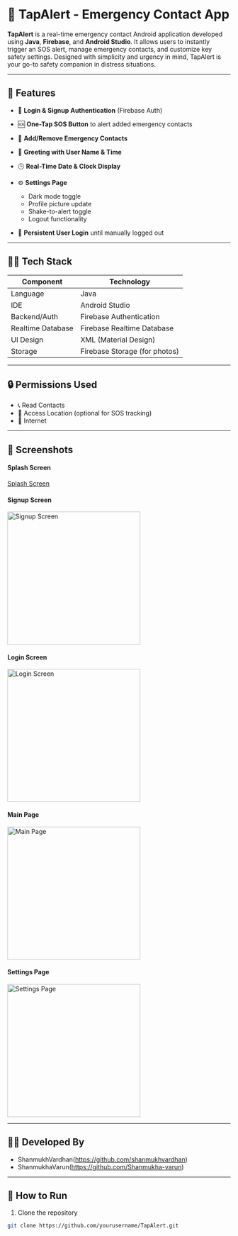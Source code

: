 # 🚨 TapAlert - Emergency Contact App

**TapAlert** is a real-time emergency contact Android application developed using **Java**, **Firebase**, and **Android Studio**. It allows users to instantly trigger an SOS alert, manage emergency contacts, and customize key safety settings. Designed with simplicity and urgency in mind, TapAlert is your go-to safety companion in distress situations.

---

## 📱 Features

- 🔐 **Login & Signup Authentication** (Firebase Auth)
- 🆘 **One-Tap SOS Button** to alert added emergency contacts
- 👥 **Add/Remove Emergency Contacts**
- 👋 **Greeting with User Name & Time**
- 🕒 **Real-Time Date & Clock Display**
- ⚙️ **Settings Page**  
  - Dark mode toggle  
  - Profile picture update  
  - Shake-to-alert toggle  
  - Logout functionality

- 🚀 **Persistent User Login** until manually logged out

---

## 🧑‍💻 Tech Stack

| Component          | Technology                  |
|-------------------|-----------------------------|
| Language           | Java                        |
| IDE                | Android Studio              |
| Backend/Auth       | Firebase Authentication     |
| Realtime Database  | Firebase Realtime Database  |
| UI Design          | XML (Material Design)       |
| Storage            | Firebase Storage (for photos) |

---

## 🔒 Permissions Used

- 📞 Read Contacts  
- 📍 Access Location (optional for SOS tracking)
- 📶 Internet

---

## 📸 Screenshots

#### Splash Screen  
<a href="splash_screen.jpg">Splash Screen</a>

#### Signup Screen  
<img src="assets/signup_screen.png" alt="Signup Screen" width="300"/>

#### Login Screen  
<img src="assets/login_screen.png" alt="Login Screen" width="300"/>

#### Main Page  
<img src="assets/main_screen.png" alt="Main Page" width="300"/>

#### Settings Page  
<img src="assets/settings_screen.png" alt="Settings Page" width="300"/>


---


## 👨‍💻 Developed By

- ShanmukhVardhan(https://github.com/shanmukhvardhan)
- ShanmukhaVarun(https://github.com/Shanmukha-varun)

---

## 🔧 How to Run

1. Clone the repository
```bash
git clone https://github.com/yourusername/TapAlert.git


